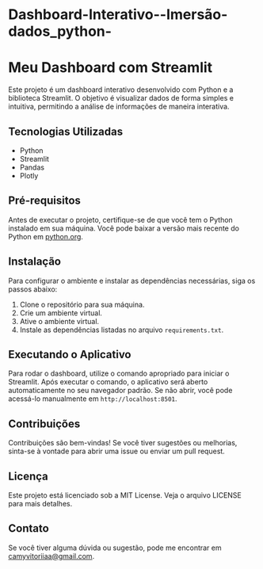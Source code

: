 # Dashboard-Interativo--Imersão-dados_python-
# Meu Dashboard com Streamlit

Este projeto é um dashboard interativo desenvolvido com Python e a biblioteca Streamlit. O objetivo é visualizar dados de forma simples e intuitiva, permitindo a análise de informações de maneira interativa.

## Tecnologias Utilizadas

- Python
- Streamlit
- Pandas
- Plotly

## Pré-requisitos

Antes de executar o projeto, certifique-se de que você tem o Python instalado em sua máquina. Você pode baixar a versão mais recente do Python em [python.org](https://www.python.org/downloads/).

## Instalação

Para configurar o ambiente e instalar as dependências necessárias, siga os passos abaixo:

1. Clone o repositório para sua máquina.
2. Crie um ambiente virtual.
3. Ative o ambiente virtual.
4. Instale as dependências listadas no arquivo `requirements.txt`.

## Executando o Aplicativo

Para rodar o dashboard, utilize o comando apropriado para iniciar o Streamlit. Após executar o comando, o aplicativo será aberto automaticamente no seu navegador padrão. Se não abrir, você pode acessá-lo manualmente em `http://localhost:8501`.

## Contribuições

Contribuições são bem-vindas! Se você tiver sugestões ou melhorias, sinta-se à vontade para abrir uma issue ou enviar um pull request.

## Licença

Este projeto está licenciado sob a MIT License. Veja o arquivo LICENSE para mais detalhes.

## Contato

Se você tiver alguma dúvida ou sugestão, pode me encontrar em [camyvitoriiaa@gmail.com](mailto:camyvitoriiaacom).
